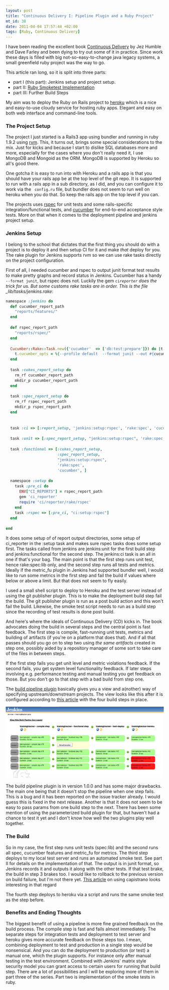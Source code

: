 ```yaml
---
layout: post
title: "Continuous Delivery I: Pipeline Plugin and a Ruby Project"
mt_id: 38
date: 2011-04-04 17:57:44 +02:00
tags: [Ruby, Continuous Delivery]
---
```


I have been reading the excellent book [Continuous Delivery](http://www.amazon.com/Continuous-Delivery-Deployment-Automation-Addison-Wesley/dp/0321601912/) by Jez Humble and Dave Farley and been dying to try out some of it in practice. Since work these days is filled with big not-so-easy-to-change java legacy systems, a small greenfield ruby project was the way to go.

This article ran long, so it is split into three parts:

- part I (this part): Jenkins setup and project setup.
- part II: [Ruby Smoketest Implementation](http://blog.knuthaugen.no/2011/04/continuous-delivery-ii-smoketests-in-ruby-and-rails.html)
- part III: Further Build Steps

My aim was to deploy the Ruby on Rails project to [heroku](http://heroku.com/) which is a nice and easy-to-use cloudy service for hosting ruby apps. Elegant and easy on both web interface and command-line tools.

### The Project Setup

The project I just started is a Rails3 app using bundler and running in ruby 1.9.2 using [rvm](http://rvm.beginrescueend.com/). This, it turns out, brings some special considerations to the mix. Just for kicks and because I start to dislike SQL databases more and more, especially for the cases where you don't really need it, I use MongoDB and Mongoid as the ORM. MongoDB is supported by Heroku so all's good there.

One gotcha it is easy to run into with Heroku and a rails app is that you should have your rails app be at the top level of the git repo. It is supported to run with a rails app in a sub directory, as I did, and you can configure it to work via the <code> config.ru</code> file, but bundler does not seem to run well on heroku when you do that. So keep the rails app on the top level if you can.

The projects uses [rspec](https://github.com/rspec/rspec) for unit tests and some rails-specific integration/functional tests, and [cucumber](http://cukes.info/) for end-to-end acceptance style tests. More on that when it comes to the deployment pipeline and jenkins project setup.

### Jenkins Setup

I belong to the school that dictates that the first thing you should do with a project is to deploy it and then setup CI for it and make _that_ deploy for you.
The rake plugin for Jenkins supports rvm so we can use rake tasks directly on the project configuration.

First of all, I needed cucumber and rspec to output junit format test results to make pretty graphs and record status in Jenkins. Cucumber has a handy <code>--format junit</code>, but rspec does not. Luckily the gem <code>ci*reporter</code> does the trick for us. But some customs rake tasks are in order. This is the file \_lib/tasks/jenkins.rake*:

```ruby
namespace :jenkins do
  def cucumber_report_path
    "reports/features/"
  end

  def rspec_report_path
    "reports/rspec/"
  end

  Cucumber::Rake::Task.new({'cucumber'  => ['db:test:prepare']}) do |t|
    t.cucumber_opts = %{--profile default  --format junit --out #{cucumber_report_path}}
  end

  task :cukes_report_setup do
    rm_rf cucumber_report_path
    mkdir_p cucumber_report_path
  end

  task :spec_report_setup do
    rm_rf rspec_report_path
    mkdir_p rspec_report_path
  end


  task :ci => [:report_setup, 'jenkins:setup:rspec', 'rake:spec', 'cucumber']

  task :unit => [:spec_report_setup, "jenkins:setup:rspec", 'rake:spec:lib']

  task :functional => [:cukes_report_setup,
                       :spec_report_setup,
                       "jenkins:setup:rspec",
                       'rake:spec',
                       'cucumber', ]

  namespace :setup do
    task :pre_ci do
      ENV["CI_REPORTS"] = rspec_report_path
      gem 'ci_reporter'
      require 'ci/reporter/rake/rspec'
    end
    task :rspec => [:pre_ci, "ci:setup:rspec"]
  end

end
```

It does some setup of of report output directories, some setup of ci_reporter in the :setup task and makes sure rspec tasks does some setup first. The tasks called from jenkins are jenkins:unit for the first build step and jenkins:functional for the second step. The jenkins:ci task is an all in one if that's your bag. The main point is that the first step runs unit test, hence rake:spec:lib only, and the second step runs all tests and metrics. Ideally if the metric_fu plugin in Jenkins had supported bundler well, I would like to run some metrics in the first step and fail the build if values where below or above a limit. But that does not seem to fly easily.

I used a small shell script to deploy to Heroku and the test server instead of using the git publisher plugin. This is to make the deployment build step fail the build. The git publisher plugin is run as a post build action and this won't fail the build. Likewise, the smoke test script needs to run as a build step since the recording of test results is done post build.

And here's where the ideals of Continuous Delivery (CD) kicks in. The book advocates doing the build in several steps and the central point is fast feedback. The first step is compile, fast-running unit tests, metrics and building of artifacts (if you're on a platform that does that). And if all that passes should you go on to step two using _the same artifacts_ created in step one, possibly aided by a repository manager of some sort to take care of the files in between steps.

If the first step fails you get unit level and metric violations feedback. If the second fails, you get system level functionality feedback. If later steps involving e.g. performance testing and manual testing you get feedback on those. But you don't go to that step with a bad build from step one.

The [build pipeline plugin](http://code.google.com/p/build-pipeline-plugin/) basically gives you a view and a(nother) way of specifying upstream/downstream projects. The view looks like this after it is configured according to [this article](http://www.wakaleo.com/blog/312-build-pipelines-with-jenkinshudson) with the four build steps in place.

<img src="/images/jenkinspipe.png" width="600" height="228" alt="Jenkins pipeline" class="mt-image-none" style="" />

The build pipeline plugin is in version 1.0.0 and has some major drawbacks. The main one being that it doesn't stop the pipeline when one step fails. This is a bug and it has been reported on the issue tracker already. I would guess this is fixed in the next release. Another is that it does not seem to be easy to pass params from one build step to the next. There has been some mention of using the parameterized build plugin for that, but haven't had a chance to test it yet and I don't know how well the two plugins play well together.

### The Build

So in my case, the first step runs unit tests (spec:lib) and the second runs all spec, cucumber features and metric_fu for metrics. The third step deploys to my local test server and runs an automated smoke test. See part II for details on the implementation of that. The output is in junit format, so Jenkins records it and outputs it along with the other tests. If that test brake, the build in step 3 brakes too. I would like to rollback to the previous version on build failure, but I'm not there yet. [This article](http://casperfabricius.com/site/2009/09/20/manage-and-rollback-heroku-deployments-capistrano-style/) on using capistrano looks interesting in that regard

The fourth step deploys to heroku via a script and runs the same smoke test as the step before.

### Benefits and Ending Thoughts

The biggest benefit of using a pipeline is more fine grained feedback on the build process. The compile step is fast and fails almost immediately. The separate steps for integration tests and deployment to test server and heroku gives more accurate feedback on those steps too. I mean, combining deployment to test and production in a single step would be nonsensical. And you can do the deployment to production (or test) a manual one, which the plugin supports. For instance only after manual testing in the test environment. Combined with Jenkins' matrix style security model you can grant access to certain users for running that build step. There are a lot of possibilities and I will be exploring more of them in part three of the series. Part two is implementation of the smoke tests in ruby.

```

```

